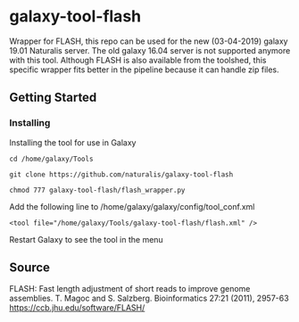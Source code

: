 # galaxy-tool-flash
Wrapper for FLASH, this repo can be used for the new (03-04-2019) galaxy 19.01 Naturalis server. The old galaxy 16.04 server is not supported anymore with this tool. Although FLASH is also available from the toolshed, this specific wrapper fits better in the pipeline because it can handle zip files.

## Getting Started
### Installing
Installing the tool for use in Galaxy
```
cd /home/galaxy/Tools
```
```
git clone https://github.com/naturalis/galaxy-tool-flash
```
```
chmod 777 galaxy-tool-flash/flash_wrapper.py
```
Add the following line to /home/galaxy/galaxy/config/tool_conf.xml
```
<tool file="/home/galaxy/Tools/galaxy-tool-flash/flash.xml" />
```
Restart Galaxy to see the tool in the menu

## Source
FLASH: Fast length adjustment of short reads to improve genome assemblies. T. Magoc and S. Salzberg. Bioinformatics 27:21 (2011), 2957-63 https://ccb.jhu.edu/software/FLASH/
